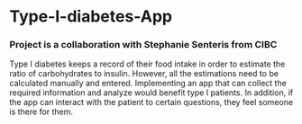 # Type-I-diabetes-App
### Project is a collaboration with Stephanie Senteris from CIBC

Type I diabetes keeps a record of their food intake in order to estimate the ratio of carbohydrates to insulin. However, all the estimations need to be calculated manually and entered. Implementing an app that can collect the required information and analyze would benefit type I patients. In addition, if the app can interact with the patient to certain questions, they feel someone is there for them. 
